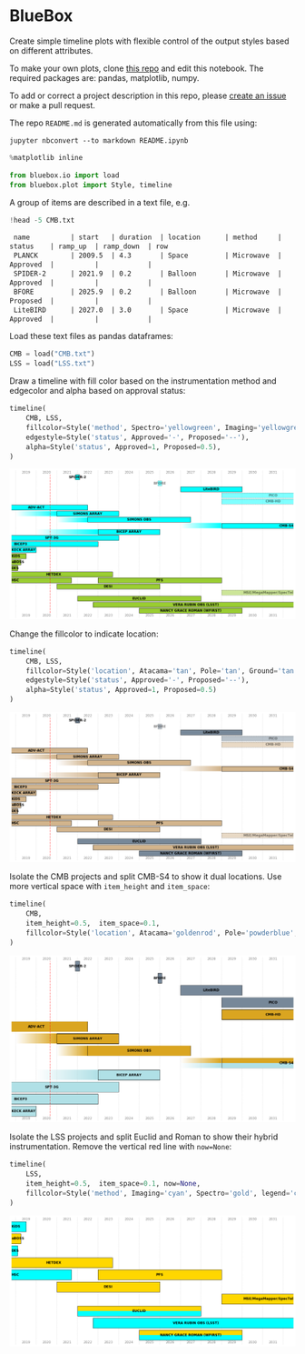 # BlueBox

Create simple timeline plots with flexible control of the output styles based on different attributes.

To make your own plots, clone [this repo](https://github.com/dkirkby/bluebox.git) and edit this notebook. The required packages are: pandas, matplotlib, numpy.

To add or correct a project description in this repo, please [create an issue](https://github.com/dkirkby/bluebox/issues/new) or make a pull request.

The repo `README.md` is generated automatically from this file using:
```
jupyter nbconvert --to markdown README.ipynb
```


```python
%matplotlib inline
```


```python
from bluebox.io import load
from bluebox.plot import Style, timeline
```

A group of items are described in a text file, e.g.


```python
!head -5 CMB.txt
```

     name          | start   | duration  | location      | method     | status    | ramp_up  | ramp_down  | row
     PLANCK        | 2009.5  | 4.3       | Space         | Microwave  | Approved  |          |            |
     SPIDER-2      | 2021.9  | 0.2       | Balloon       | Microwave  | Approved  |          |            |
     BFORE         | 2025.9  | 0.2       | Balloon       | Microwave  | Proposed  |          |            |
     LiteBIRD      | 2027.0  | 3.0       | Space         | Microwave  | Approved  |          |            |


Load these text files as pandas dataframes:


```python
CMB = load("CMB.txt")
LSS = load("LSS.txt")
```

Draw a timeline with fill color based on the instrumentation method and edgecolor and alpha based on approval status:


```python
timeline(
    CMB, LSS,
    fillcolor=Style('method', Spectro='yellowgreen', Imaging='yellowgreen', Microwave='cyan'),
    edgestyle=Style('status', Approved='-', Proposed='--'),
    alpha=Style('status', Approved=1, Proposed=0.5),
)
```


![png](README_files/README_9_0.png)


Change the fillcolor to indicate location:


```python
timeline(
    CMB, LSS,
    fillcolor=Style('location', Atacama='tan', Pole='tan', Ground='tan', Space='lightslategray', Balloon='lightslategray'),
    edgestyle=Style('status', Approved='-', Proposed='--'),
    alpha=Style('status', Approved=1, Proposed=0.5)
)
```


![png](README_files/README_11_0.png)


Isolate the CMB projects and split CMB-S4 to show it dual locations. Use more vertical space with `item_height` and `item_space`:


```python
timeline(
    CMB,
    item_height=0.5,  item_space=0.1,
    fillcolor=Style('location', Atacama='goldenrod', Pole='powderblue', Space='lightslategray', Balloon='lightslategray', split=True),
)
```


![png](README_files/README_13_0.png)


Isolate the LSS projects and split Euclid and Roman to show their hybrid instrumentation. Remove the vertical red line with `now=None`:


```python
timeline(
    LSS,
    item_height=0.5,  item_space=0.1, now=None,
    fillcolor=Style('method', Imaging='cyan', Spectro='gold', legend='color', split=True),
)
```


![png](README_files/README_15_0.png)

